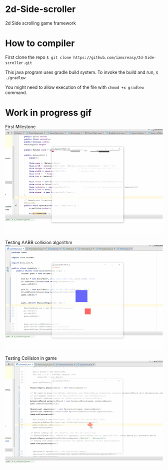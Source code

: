 # 2d-Side-scroller
2d Side scrolling game framework

# How to compiler
First clone the repo
`$ git clone https://github.com/iamcreasy/2d-Side-scroller.git`

This java program uses gradle build system. To invoke the build and run,
`$ ./gradlew`

You might need to allow execution of the file with `chmod +x gradlew` command.

# Work in progress gif
First Milestone
![](https://github.com/iamcreasy/2d-Side-scroller/blob/master/wip_gif/milestone_1.gif)

Testing AABB collision algorithm
![](https://github.com/iamcreasy/2d-Side-scroller/blob/master/wip_gif/Collision%20Test.gif)

Testing Collision in game
![](https://github.com/iamcreasy/2d-Side-scroller/blob/master/wip_gif/Collision%20in%20game.gif)
